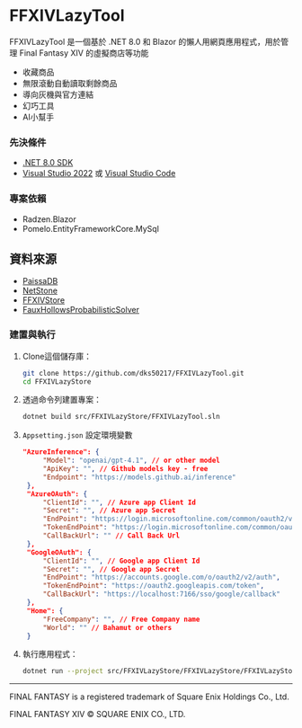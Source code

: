 # FFXIVLazyTool

FFXIVLazyTool 是一個基於 .NET 8.0 和 Blazor 的懶人用網頁應用程式，用於管理 Final Fantasy XIV 的虛擬商店等功能

- 收藏商品
- 無限滾動自動讀取剩餘商品
- 導向灰機與官方連結
- 幻巧工具
- AI小幫手

### 先決條件

- [.NET 8.0 SDK](https://dotnet.microsoft.com/download/dotnet/8.0)
- [Visual Studio 2022](https://visualstudio.microsoft.com/vs/) 或 [Visual Studio Code](https://code.visualstudio.com/)

### 專案依賴
- Radzen.Blazor
- Pomelo.EntityFrameworkCore.MySql

## 資料來源
- [PaissaDB](https://zhu.codes/paissa)
- [NetStone](https://github.com/xivapi/NetStone)
- [FFXIVStore](https://store.finalfantasyxiv.com/ffxivstore/en-us/)
- [FauxHollowsProbabilisticSolver](https://github.com/Sturalke/FauxHollowsProbabilisticSolver)

### 建置與執行

1. Clone這個儲存庫：
    ```sh
    git clone https://github.com/dks50217/FFXIVLazyTool.git
    cd FFXIVLazyStore
    ```

2. 透過命令列建置專案：
    ```sh
    dotnet build src/FFXIVLazyStore/FFXIVLazyTool.sln
    ```

3. `Appsetting.json` 設定環境變數

   ```json
   "AzureInference": {
        "Model": "openai/gpt-4.1", // or other model
        "ApiKey": "", // Github models key - free
        "Endpoint": "https://models.github.ai/inference"
    },
    "AzureOAuth": {
        "ClientId": "", // Azure app Client Id
        "Secret": "", // Azure app Secret
        "EndPoint": "https://login.microsoftonline.com/common/oauth2/v2.0",
        "TokenEndPoint": "https://login.microsoftonline.com/common/oauth2/v2.0/token",
        "CallBackUrl": "" // Call Back Url
    },
    "GoogleOAuth": {
        "ClientId": "", // Google app Client Id
        "Secret": "", // Google app Secret
        "EndPoint": "https://accounts.google.com/o/oauth2/v2/auth",
        "TokenEndPoint": "https://oauth2.googleapis.com/token",
        "CallBackUrl": "https://localhost:7166/sso/google/callback"
    },
    "Home": {
        "FreeCompany": "", // Free Company name
        "World": "" // Bahamut or others
    }
   ```

4. 執行應用程式：
    ```sh
    dotnet run --project src/FFXIVLazyStore/FFXIVLazyStore/FFXIVLazyStore.csproj
    ```

---

FINAL FANTASY is a registered trademark of Square Enix Holdings Co., Ltd.

FINAL FANTASY XIV © SQUARE ENIX CO., LTD.
